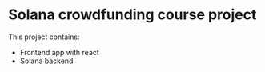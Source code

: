 # Solana crowdfunding course project
This project contains:
* Frontend app with react
* Solana backend
